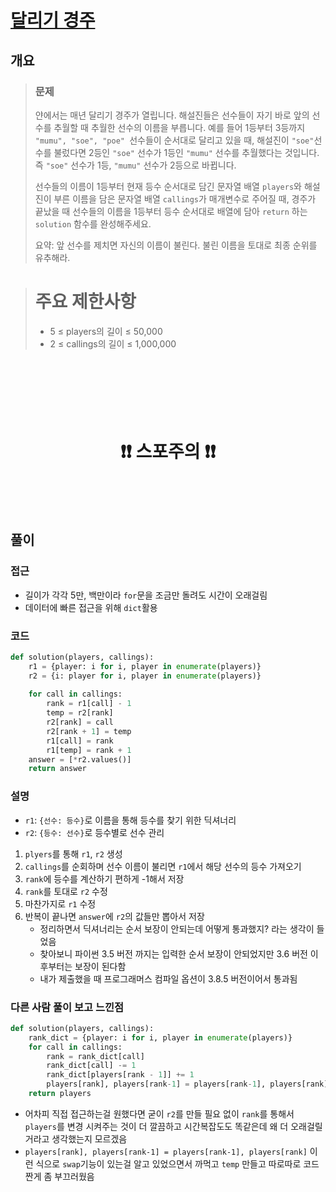 # [달리기 경주](https://school.programmers.co.kr/learn/courses/30/lessons/178871)

## 개요
> ### 문제
> 얀에서는 매년 달리기 경주가 열립니다. 해설진들은 선수들이 자기 바로 앞의 선수를 추월할 때 추월한 선수의 이름을 부릅니다. 예를 들어 1등부터 3등까지 `"mumu", "soe", "poe" `선수들이 순서대로 달리고 있을 때, 해설진이 `"soe"`선수를 불렀다면 2등인 `"soe"` 선수가 1등인 `"mumu"` 선수를 추월했다는 것입니다. 즉 `"soe"` 선수가 1등, `"mumu"` 선수가 2등으로 바뀝니다.
>
> 선수들의 이름이 1등부터 현재 등수 순서대로 담긴 문자열 배열 `players`와 해설진이 부른 이름을 담은 문자열 배열 `callings`가 매개변수로 주어질 때, 경주가 끝났을 때 선수들의 이름을 1등부터 등수 순서대로 배열에 담아 `return` 하는 `solution` 함수를 완성해주세요.
>
> 요약: 앞 선수를 제치면 자신의 이름이 불린다. 불린 이름을 토대로 최종 순위를 유추해라.

> # 주요 제한사항
> - 5 ≤ players의 길이 ≤ 50,000
> - 2 ≤ callings의 길이 ≤ 1,000,000


<h1 align="center"><br><br><br>❗️❗️ 스포주의 ❗️❗️<br><br><br></h1>

## 풀이
### 접근
- 길이가 각각 5만, 백만이라 `for`문을 조금만 돌려도 시간이 오래걸림
- 데이터에 빠른 접근을 위해 `dict`활용

### 코드
```python
def solution(players, callings):
    r1 = {player: i for i, player in enumerate(players)}
    r2 = {i: player for i, player in enumerate(players)}
    
    for call in callings:
        rank = r1[call] - 1
        temp = r2[rank]
        r2[rank] = call
        r2[rank + 1] = temp
        r1[call] = rank
        r1[temp] = rank + 1
    answer = [*r2.values()]
    return answer
```

### 설명
- `r1`: `{선수: 등수}`로 이름을 통해 등수를 찾기 위한 딕셔너리
- `r2`: `{등수: 선수}`로 등수별로 선수 관리

1. `plyers`를 통해 `r1`, `r2` 생성
2. `callings`를 순회하며 선수 이름이 불리면 `r1`에서 해당 선수의 등수 가져오기
3. `rank`에 등수를 계산하기 편하게 -1해서 저장
4. `rank`를 토대로 `r2` 수정
5. 마찬가지로 `r1` 수정
6. 반복이 끝나면 `answer`에 `r2`의 값들만 뽑아서 저장
   - 정리하면서 딕셔너리는 순서 보장이 안되는데 어떻게 통과했지? 라는 생각이 들었음
   - 찾아보니 파이썬 3.5 버전 까지는 입력한 순서 보장이 안되었지만 3.6 버전 이후부터는 보장이 된다함
   - 내가 제출했을 때 프로그래머스 컴파일 옵션이 3.8.5 버전이어서 통과됨

### 다른 사람 풀이 보고 느낀점
```python
def solution(players, callings):
    rank_dict = {player: i for i, player in enumerate(players)}
    for call in callings:
        rank = rank_dict[call]
        rank_dict[call] -= 1
        rank_dict[players[rank - 1]] += 1
        players[rank], players[rank-1] = players[rank-1], players[rank]
    return players
```
- 어차피 직접 접근하는걸 원했다면 굳이 `r2`를 만들 필요 없이 `rank`를 통해서 `players`를 변경 시켜주는 것이 더 깔끔하고 시간복잡도도 똑같은데 왜 더 오래걸릴거라고 생각했는지 모르겠음
- `players[rank], players[rank-1] = players[rank-1], players[rank]` 이런 식으로 `swap`기능이 있는걸 알고 있었으면서 까먹고 `temp` 만들고 따로따로 코드 짠게 좀 부끄러웠음